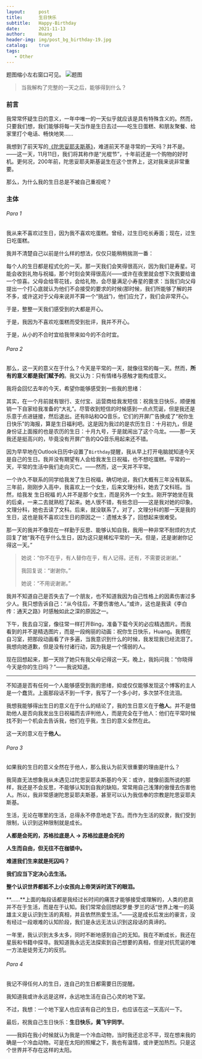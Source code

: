 ```yaml
---
layout:     post
title:      生日快乐
subtitle:   Happy-Birthday
date:       2021-11-13
author:     Huang
header-img: img/post_bg_birthday-19.jpg
catalog:    true
tags:
   - Other
---
```


题图缩小左右窗口可见。
![题图](https://raw.githubusercontent.com/huang-feiyu/huang-feiyu.github.io/master/img/post_bg_birthday-19.jpg)

> 当我解构了完整的一天之后，能够得到什么？

### 前言

我常常怀疑生日的意义，一年中唯一的一天似乎就应该是具有特殊含义的。然而，只要我们想，我们能够将每一天当作是生日去过——吃生日蛋糕、和朋友聚餐、给家里打个电话、畅快地笑……

我想到了前天写的[《陀思妥耶夫斯基》](https://xn--29s704loyd.com/2021/11/11/Dostoevsky/)，难道前天不是寻常的一天吗？并不是。——这一天，11月11日，我们将其称作是“光棍节”，十年前还是一个购物的好时机。更何况，200年前，陀思妥耶夫斯基诞生在这个世界上，这对我来说非常重要。

那么，为什么我的生日总是不被自己重视呢？

### 主体

###### Para 1

我从来不喜欢过生日，因为我不喜欢吃蛋糕。曾经，过生日吃长寿面；现在，过生日吃蛋糕。

我并不清楚自己以前是什么样的想法，仅仅只能稍稍揣测一番：

每个人的生日都是程式化的一天。那一天我们会笑得很高兴，因为我们是寿星。可能会收到礼物与祝福，那个时刻会笑得很高兴——或许在夜里就会想下次我要给谁一个惊喜。父母会给零花钱，会给礼物，会尽量满足小寿星的要求：当我们向父母提出一个打心底就认为他们不会接受的要求的时候(那时候，我们所能够了解的并不多，或许这对于父母来说并不算一个“挑战”)，他们应允了，我们会非常开心。

于是，整整一天我们感受到的大都是开心。

于是，我因为不喜欢吃蛋糕而受到批评，我并不开心。

于是，从小的不合时宜给我带来如今的不合时宜。

###### Para 2

那么，这一天的意义在于什么？今天是平常的一天，就像往常的每一天。然而，**所有的意义都是我们赋予的**。我又认为：只有情绪与感触才能构成意义。

我将会回忆去年的今天，希望你能够感受到一些我的思绪：

其实，在一个月前就有银行、支付宝、运营商给我发短信：祝我生日快乐，顺便推销一下自家给我准备的“大礼”。尽管收到短信的时候感到一点点荒诞，但是我还是乐意于点进链接，然后退出。还有B站和QQ音乐，它们的开屏广告换成了“祝你生日快乐”的海报，算是生日福利吧。这是因为我过的是农历生日：十月初九，但是身份证上面报的也是农历的生日：十月九号，于是就闹出了这个乌龙。——那一天我还是挺高兴的，毕竟没有开屏广告的QQ音乐用起来还不错。

因为早早地在Outlook日历中设置了`Birthday`提醒，我从早上打开电脑就知道今天是自己的生日。我并没有期望有人会给我发生日祝福，也不想吃蛋糕。平常的一天，平常的生活中我们走向灭亡。——然而，这一天并不平常。

一个许久不联系的同学给我发了生日祝福，确切地说，我们大概有三年没有联系。三年前，刚刚步入高中，我喜欢上一个女生，后来文理分科，她去了文科班。当然，给我发 生日祝福 的人并不是那个女生，而是另外一个女生。刚开学她坐在我的后桌，一来二去就熟稔了起来。她人很不错，有些念旧——这是我对她的印象。文理分科，她也去读了文科。后来，就没联系了。对了，文理分科的那一天是我的生日，这也是我不喜欢过生日的原因之一：遗憾太多了，回想起来很难受。

那一天的我并不像现在一样勤于反思、能够认知自我，我用一种非常不耐烦的方式回复了她“我不在乎什么生日，因为这只是稀松平常的一天。但是，还是谢谢你记得这一天。” 

>  她说：“你不在乎，有人替你在乎，有人记得。还有，不需要说谢谢。”
>
> 我回复说：“谢谢你。”
>
> 她说：“不用说谢谢。”

我并不知道自己是否失去了一个朋友，也不知道我因为自己性格上的因素伤害过多少人。我只想告诉自己：“从今往后，不要伤害他人。”或许，这也是我读《李白传：通天之路》时感触如此之深的原因之一。

下午，我去自习室，像往常一样打开Bing，准备下载今天的必应精选图片。而我看到的并不是精选图片，而是一段绚丽的动画：祝你生日快乐，Huang。我楞在自习室，把那段动画看了许多遍，当我意识到什么的时候，我发现我已经流泪了。我想向她道歉，但是没有付诸行动，因为我是一个懦弱的人。

现在回想起来，那一天除了她只有我父母记得这一天。晚上，我妈问我：“你晓得今天是你的生日吗？”——我说知道。

---

不知道是否有任何一个人能够感受到我的思绪，抑或仅仅能够发现这个博客的主人是一个蠢货。上面那段话不到一千字，我写了一个多小时，多次禁不住流泪。

我想我能够得出生日的意义在于什么的结论了，我的生日意义在于**他人**。并不是借助他人是否向我发出生日祝福而去评判他人，而是完全在于他人：他们在平常时候找不到一个机会去告诉我，他们在乎我，生日的意义全然在此。

这一天的意义在于**他人**。

###### Para 3

如果我的生日的意义全然在于他人，那么我认为前天很重要的理由是什么？

我简直无法想象我从未遇见过陀思妥耶夫斯基的今天：或许，就像前面所说的那样，我还是不会反思，不能够认知到自我的缺陷，常常用自己浅薄的傲慢去伤害他人。所以，我非常感谢陀思妥耶夫斯基，甚至可以认为我信奉的宗教是陀思妥耶夫斯基。

生活，无论在哪里的生活，总得永不停息地走下去。而作为生活的奴隶，我们受到限制，认识到这种限制就是成长。

**人都是会死的，苏格拉底是人 → 苏格拉底是会死的**

**人生而自由，但无往不在枷锁中。**

**难道我们生来就是死囚吗？**

**我们应当下定决心去生活。**

**整个认识世界都抵不上小女孩向上帝哭诉时流下的眼泪。**

**……**上面的每段话都是我经过长时间的痛苦才能够接受或理解的，人类的悲哀并不在于生活，而是在于认知。我们常常会回想起罗曼·罗兰的话“世界上唯一的英雄主义是认识到生活的真相，并且依然热爱生活。”——这是成长后发出的豪言，没有经过一段艰难的认知阶段，我们是永远无法认识到这段话的真谛的。

一年里，我认识到太多太多，同时不断地感到自己的无知。我在不断成长，我还在星辰和书籍中探寻。我知道我永远无法探索到自己想要的真相，但是对抗荒诞的唯一方法是徒劳无力的反抗。

###### Para 4

我记不得任何人的生日，连自己的生日都需要日历提醒。

我知道我或许永远是这样，永远地生活在自己心灵的地下室。

不过，我想：一个地下室人也应该有自己的生日，也应该在这一天高兴一下。

最后，祝我自己生日快乐：**生日快乐，黄飞宇同学**。

——我妈在我小时候就认为我是一个冷血动物，当时我还忿忿不平，现在想来我的确是一个冷血动物。可是在太阳的照耀之下，我也有温情，或许更加热烈。只是这个世界并不存在这样的太阳。
